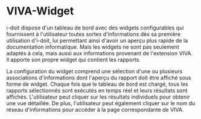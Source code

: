 # VIVA-Widget

i-doit dispose d'un tableau de bord avec des widgets configurables qui fournissent à l'utilisateur toutes sortes d'informations dès sa première utilisation d'i-doit, lui permettant ainsi d'avoir un aperçu plus rapide de la documentation informatique. Mais les widgets ne sont pas seulement adaptés à cela, mais aussi aux informations provenant de l'extension VIVA. Il apporte son propre widget qui contient les rapports.

La configuration du widget comprend une sélection d'une ou plusieurs associations d'informations dont l'aperçu du rapport doit être affiché sous forme de widget. Chaque fois que le tableau de bord est chargé, tous les rapports sélectionnés sont exécutés en temps réel et leurs résultats sont affichés. L'utilisateur peut cliquer sur les résultats individuels pour obtenir une vue détaillée. De plus, l'utilisateur peut également cliquer sur le nom du réseau d'informations pour accéder à la page correspondante de VIVA.
